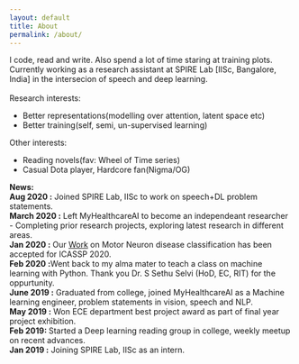 ```yaml
---
layout: default
title: About
permalink: /about/
---
```

I code, read and write. Also spend a lot of time staring at training plots.
<br>
Currently working as a research assistant at SPIRE Lab [IISc, Bangalore, India] in the intersecion of speech and deep learning.
<br>
<br>
Research interests:
<ul>
<li>Better representations(modelling over attention, latent space etc)</li>
<li>Better training(self, semi, un-supervised learning)</li>
</ul>

Other interests:
<ul>
<li>Reading novels(fav: Wheel of Time series)</li>
<li>Casual Dota player, Hardcore fan(Nigma/OG)</li>
</ul>

<b>News:</b><br>
<b>Aug 2020 :</b> Joined SPIRE Lab, IISc to work on speech+DL problem statements.<br>
<b>March 2020 :</b> Left MyHealthcareAI to become an independeant researcher - Completing prior research projects, exploring latest research in different areas.<br>
<b>Jan 2020 :</b> Our <a href='https://ieeexplore.ieee.org/document/9053682'>Work</a> on Motor Neuron disease classification has been accepted for ICASSP 2020.<br>
<b>Feb 2020 :</b>Went back to my alma mater to teach a class on machine learning with Python. Thank you Dr. S Sethu Selvi (HoD, EC, RIT) for the oppurtunity.<br>
<b>June 2019 :</b> Graduated from college, joined MyHealthcareAI as a Machine learning engineer, problem statements in vision, speech and NLP.<br>
<b>May 2019 :</b> Won ECE department best project award as part of final year project exhibition.<br>
<b>Feb 2019: </b> Started a Deep learning reading group in college, weekly meetup on recent advances.<br>
<b>Jan 2019 :</b> Joining SPIRE Lab, IISc as an intern.                                      
